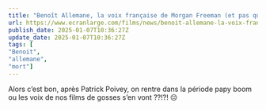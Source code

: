 ```yaml
---
title: "Benoît Allemane, la voix française de Morgan Freeman (et pas que), est décédé"
url: https://www.ecranlarge.com/films/news/benoit-allemane-la-voix-francaise-de-morgan-freeman-et-pas-que-est-decede
publish_date: 2025-01-07T10:36:27Z
update_date: 2025-01-07T10:36:27Z
tags: [
"Benoit",
"allemane",
"mort"]
---
```


Alors c’est bon, après Patrick Poivey, on rentre dans la période papy boom ou les voix de nos films de gosses s’en vont ??!?! 😔 
